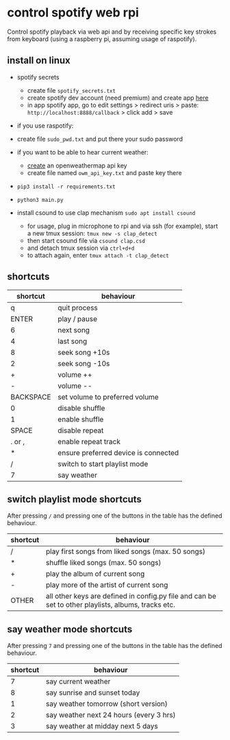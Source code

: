 # control spotify web rpi

Control spotify playback via web api and by receiving specific key strokes from keyboard (using a raspberry pi, assuming
usage of raspotify).

## install on linux

* spotify secrets
    * create file `spotify_secrets.txt`
    * create spotify dev account (need premium) and create app [here](https://developer.spotify.com/dashboard/login)
    * in app spotify app, go to edit settings > redirect uris > paste: `http://localhost:8888/callback` > click add >
      save

* if you use raspotify:
* create file `sudo_pwd.txt` and put there your sudo password

* if you want to be able to hear current weather:
    * [create](https://openweathermap.org/api) an openweathermap api key
    * create file named `owm_api_key.txt` and paste key there
* `pip3 install -r requirements.txt`
* `python3 main.py` 
* install csound to use clap mechanism `sudo apt install csound`
    * for usage, plug in microphone to rpi and via ssh (for example), start a new tmux session: `tmux new -s clap_detect` 
    * then start csound file via `csound clap.csd`
    * and detach tmux session via `ctrl+d+d`
    * to attach again, enter `tmux attach -t clap_detect`

## shortcuts

shortcut | behaviour
--- | ---
q | quit process
ENTER | play / pause
6 | next song
4 | last song
8 | seek song +10s
2 | seek song -10s
\+ | volume ++
\- | volume --
BACKSPACE | set volume to preferred volume
0 | disable shuffle
1 | enable shuffle
SPACE | disable repeat
. or , | enable repeat track
\* | ensure preferred device is connected
/ | switch to start playlist mode
7 | say weather

## switch playlist mode shortcuts

After pressing `/` and pressing one of the buttons in the table has the defined behaviour.

shortcut | behaviour
--- | ---
/ | play first songs from liked songs (max. 50 songs)
\* | shuffle liked songs (max. 50 songs)
\+ | play the album of current song
\- | play more of the artist of current song
OTHER | all other keys are defined in config.py file and can be set to other playlists, albums, tracks etc.

## say weather mode shortcuts

After pressing `7` and pressing one of the buttons in the table has the defined behaviour.

shortcut | behaviour
--- | ---
7 | say current weather
8 | say sunrise and sunset today
1 | say weather tomorrow (short version)
2 | say weather next 24 hours (every 3 hrs)
3 | say weather at midday next 5 days
